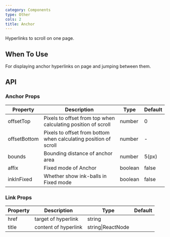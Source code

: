 ```yaml
---
category: Components
type: Other
cols: 2
title: Anchor
---
```


Hyperlinks to scroll on one page.

## When To Use

For displaying anchor hyperlinks on page and jumping between them.

## API

### Anchor Props

| Property     | Description           | Type     | Default      |
|--------------|-----------------------|----------|--------------|
| offsetTop    | Pixels to offset from top when calculating position of scroll | number | 0 |
| offsetBottom | Pixels to offset from bottom when calculating position of scroll | number | - |
| bounds     | Bounding distance of anchor area | number | 5(px) |
| affix | Fixed mode of Anchor | boolean | false |
| inkInFixed | Whether show ink-balls in Fixed mode | boolean | false |

### Link Props

| Property        | Description           | Type               | Default       |
|-------------|----------------|--------------------|--------------|
| href    | target of hyperlink  | string |         |
| title | content of  hyperlink | string\|ReactNode |         |
